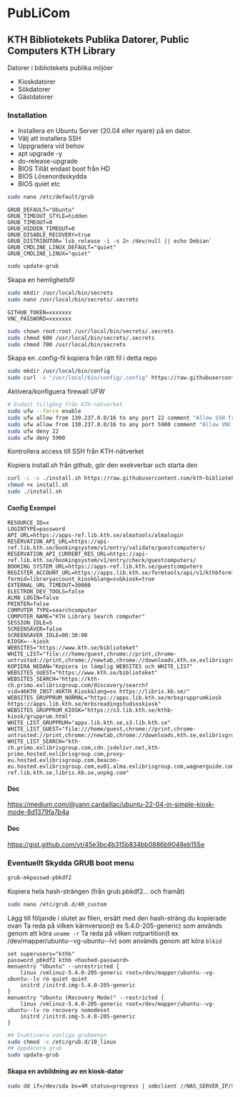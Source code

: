 # PubLiCom
## KTH Bibliotekets Publika Datorer, Public Computers KTH Library
Datorer i bibliotekets publika miljöer

- Kioskdatorer
- Sökdatorer
- Gästdatorer

### Installation
- Installera en Ubuntu Server (20.04 eller nyare) på en dator.
- Välj att installera SSH
- Uppgradera vid behov
- apt upgrade -y
- do-release-upgrade
- BIOS Tillåt endast boot från HD
- BIOS Lösenordsskydda
- BIOS quiet etc
```bash
sudo nano /etc/default/grub
```
```
GRUB_DEFAULT="Ubuntu"
GRUB_TIMEOUT_STYLE=hidden
GRUB_TIMEOUT=0
GRUB_HIDDEN_TIMEOUT=0
GRUB_DISABLE_RECOVERY=true
GRUB_DISTRIBUTOR=`lsb_release -i -s 2> /dev/null || echo Debian`
GRUB_CMDLINE_LINUX_DEFAULT="quiet"
GRUB_CMDLINE_LINUX="quiet"
```
```bash
sudo update-grub
```

Skapa en hemlighetsfil
```bash
sudo mkdir /usr/local/bin/secrets
sudo nano /usr/local/bin/secrets/.secrets
```
```
GITHUB_TOKEN=xxxxxxx
VNC_PASSWORD=xxxxxxx
```
```bash
sudo chown root:root /usr/local/bin/secrets/.secrets
sudo chmod 600 /usr/local/bin/secrets/.secrets
sudo chmod 700 /usr/local/bin/secrets
```

Skapa en .config-fil kopiera från rätt fil i detta repo
```bash
sudo mkdir /usr/local/bin/config
sudo curl -o "/usr/local/bin/config/.config" https://raw.githubusercontent.com/kth-biblioteket/publicom/main/.config_xxx
```

Aktivera/konfiguera firewall UFW
```bash
# Endast tillgång från KTH-nätverket
sudo ufw --force enable
sudo ufw allow from 130.237.0.0/16 to any port 22 comment "Allow SSH from internal KTH network"
sudo ufw allow from 130.237.0.0/16 to any port 5900 comment "Allow VNC from internal KTH network"
sudo ufw deny 22
sudo ufw deny 5900
```

Kontrollera access till SSH från KTH-nätverket

Kopiera install.sh från github, gör den exekverbar och starta den
```bash
curl -L -o ./install.sh https://raw.githubusercontent.com/kth-biblioteket/publicom/main/install.sh
chmod +x install.sh
sudo ./install.sh
```

#### Config Exempel
```
RESOURCE_ID=x
LOGINTYPE=password
API_URL=https://apps-ref.lib.kth.se/almatools/almalogin
RESERVATION_API_URL=https://api-ref.lib.kth.se/bookingsystem/v1/entry/validate/guestcomputers/
RESERVATION_API_CURRENT_RES_URL=https://api-ref.lib.kth.se/bookingsystem/v1/entry/check/guestcomputers/
BOOKING_SYSTEM_URL=https://apps-ref.lib.kth.se/guestcomputers
REGISTER_ACCOUNT_URL=https://apps.lib.kth.se/formtools/api/v1/kthbform?formid=libraryaccount_kiosk&lang=sv&kiosk=true
EXTERNAL_URL_TIMEOUT=30000
ELECTRON_DEV_TOOLS=false
ALMA_LOGIN=false
PRINTER=false
COMPUTER_TYPE=searchcomputer
COMPUTER_NAME="KTH Library Search computer"
SESSION_IDLE=5
SCREENSAVER=false
SCREENSAVER_IDLE=00:30:00
KIOSK=--kiosk
WEBSITES="https://www.kth.se/biblioteket"
WHITE_LIST="file:///home/guest,chrome://print,chrome-untrusted://print,chrome://newtab,chrome://downloads,kth.se,exlibrisgroup.com,libkey.io,thirdiron.com,kundo.se"
KOPIERA_NEDAN="Kopiera in lämplig WEBSITES och WHITE_LIST"
WEBSITES_GUEST="https://www.kth.se/biblioteket"
WEBSITES_SEARCH="https://kth-ch.primo.exlibrisgroup.com/discovery/search?vid=46KTH_INST:46KTH_Kiosk&lang=sv https://libris.kb.se/"
WEBSITES_GRUPPRUM_NORMAL="https://apps.lib.kth.se/mrbsgrupprumkiosk https://apps.lib.kth.se/mrbsreadingstudioskiosk"
WEBSITES_GRUPPRUM_KIOSK="https://s3.lib.kth.se/kthb-kiosk/grupprum.html"
WHITE_LIST_GRUPPRUM="apps.lib.kth.se,s3.lib.kth.se"
WHITE_LIST_GUEST="file:///home/guest,chrome://print,chrome-untrusted://print,chrome://newtab,chrome://downloads,kth.se,exlibrisgroup.com,libkey.io,thirdiron.com,kundo.se,wagnerguide.com,libris.kb.se"
WHITE_LIST_SEARCH="kth-ch.primo.exlibrisgroup.com,cdn.jsdelivr.net,kth-primo.hosted.exlibrisgroup.com,proxy-eu.hosted.exlibrisgroup.com,beacon-eu.hosted.exlibrisgroup.com,eu01.alma.exlibrisgroup.com,wagnerguide.com,api.oadoi.org,ebooks.cambridge.org,whatismyipaddress.com,kundo.se,apps.lib.kth.se,apps-ref.lib.kth.se,libris.kb.se,unpkg.com"
```

#### Doc
https://medium.com/@yann.cardaillac/ubuntu-22-04-in-simple-kiosk-mode-8d1379fa7b4a

#### Doc
https://gist.github.com/yt/45e3bc4b315b834bb0886b9048eb155e

### Eventuellt Skydda GRUB boot menu
```bash
grub-mkpasswd-pbkdf2
```
Kopiera hela hash-strängen (från grub.pbkdf2... och framåt)

```bash
sudo nano /etc/grub.d/40_custom
```

Lägg till följande i slutet av filen, ersätt <hashed-password> med den hash-sträng du kopierade ovan
Ta reda på vilken kärnversion(t ex 5.4.0-205-generic) som används genom att köra `uname -r`
Ta reda på vilken rotpartition(t ex /dev/mapper/ubuntu--vg-ubuntu--lv) som används genom att köra `blkid`
```
set superusers="kthb"
password_pbkdf2 kthb <hashed-password>
menuentry "Ubuntu" --unrestricted {
    linux /vmlinuz-5.4.0-205-generic root=/dev/mapper/ubuntu--vg-ubuntu--lv ro quiet quiet
    initrd /initrd.img-5.4.0-205-generic
}
menuentry "Ubuntu (Recovery Mode)" --restricted {
    linux /vmlinuz-5.4.0-205-generic root=/dev/mapper/ubuntu--vg-ubuntu--lv ro recovery nomodeset
    initrd /initrd.img-5.4.0-205-generic
}
```

```bash
## Inaktivera vanliga grubmenyn
sudo chmod -x /etc/grub.d/10_linux
## Uppdatera grub
sudo update-grub
```

#### Skapa en avbildning av en kiosk-dator
```bash
sudo dd if=/dev/sda bs=4M status=progress | smbclient //NAS_SERVER_IP/SHARE_NAME -U NAS_USERNAME%NAS_PASSWORD -c "put - backup.img"
```
